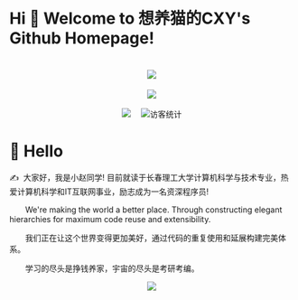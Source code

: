 # Hi 🎉 Welcome to 想养猫的CXY's Github Homepage!

<!-- 动态打字效果 -->
<h1 align="center">
  <a href="https://sunguoqi.com/">
    <img src="https://readme-typing-svg.herokuapp.com/?lines=Hello%2C%20World!;祝您今天愉快!&center=true&size=27">
  </a>
</h1>

<!-- 敲代码的图片 -->
<div align="center" ><img order-radius="100px" src="https://cdn.jsdelivr.net/gh/sun0225SUN/photos/images/202108300019556.gif"/></div>
<br>

<!-- 个人资料徽标 -->
<div align="center">
  <!--<a href="https://www.youtube.com/channel/UC4nDk0V8I1c6m3CIo0F2LIQ"><img src="https://img.shields.io/badge/youtube-%E6%B2%B9%E7%AE%A1-c32136"></a>&emsp;-->
  <!--<a href="https://blog.csdn.net/weixin_50915462/"><img src="https://img.shields.io/badge/CSDN-%E5%8D%9A%E5%AE%A2-c32136"></a>&emsp;-->
  <a href="https://space.bilibili.com/616685471/"><img src="https://img.shields.io/badge/bilibili-B%E7%AB%99-ff69b4"></a>&emsp;
  <!--<a href="https://www.zhihu.com/people/sunguoqi/"><img src="https://img.shields.io/badge/zhihu-%E7%9F%A5%E4%B9%8E-blue"></a>&emsp;-->
<!-- 访客数统计徽标 -->
  <img src="https://visitor-badge.glitch.me/badge?page_id=Zhaozongwen" alt="访客统计" /></div>

#  🙋 Hello

<p>✍️&nbsp;&nbsp;大家好，我是小赵同学! 目前就读于长春理工大学计算机科学与技术专业，热爱计算机科学和IT互联网事业，励志成为一名资深程序员!</p>
<p>&emsp;&emsp;We're making the world a better place. Through constructing elegant hierarchies for maximum code reuse and extensibility.</p>
<p>&emsp;&emsp;我们正在让这个世界变得更加美好，通过代码的重复使用和延展构建完美体系。</p>
<p>&emsp;&emsp;学习的尽头是挣钱养家，宇宙的尽头是考研考编。</p>


<!-- 比较好的开源项目卡片 -->
<div align="center">
<a href="https://github.com/Zhaozongwen/Array-learning-CPP">
  <img src="https://github-readme-stats.vercel.app/api/pin/?username=Zhaozongwen&repo=Array-learning-CPP&theme=dark&bg_color=0d1117&hide_border=true" /></a>
</div>


























<!--
**Zhaozongwen/Zhaozongwen** is a ✨ _special_ ✨ repository because its `README.md` (this file) appears on your GitHub profile.

Here are some ideas to get you started:

- 🔭 I’m currently working on ...
- 🌱 I’m currently learning ...
- 👯 I’m looking to collaborate on ...
- 🤔 I’m looking for help with ...
- 💬 Ask me about ...
- 📫 How to reach me: ...
- 😄 Pronouns: ...
- ⚡ Fun fact: ...
-->
